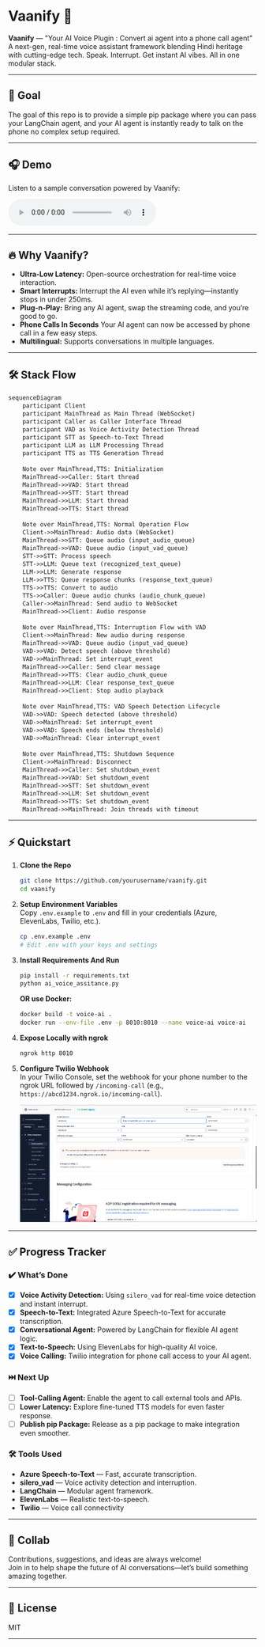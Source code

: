 # Vaanify 🚀

**Vaanify** — "Your AI Voice Plugin : Convert ai agent into a phone call agent"  
A next-gen, real-time voice assistant framework blending Hindi heritage with cutting-edge tech.
Speak. Interrupt. Get instant AI vibes. All in one modular stack.

---

## 🎯 Goal

The goal of this repo is to provide a simple pip package where you can pass your LangChain agent, and your AI agent is instantly ready to talk on the phone no complex setup required.

---

## 🎧 Demo

Listen to a sample conversation powered by Vaanify:

<audio controls>
  <source src="demo/demo.wav" type="audio/mpeg">
  Your browser does not support the audio element.
</audio>

---

## 🔥 Why Vaanify?

- **Ultra-Low Latency:** Open-source orchestration for real-time voice interaction.
- **Smart Interrupts:** Interrupt the AI even while it’s replying—instantly stops in under 250ms.
- **Plug-n-Play:** Bring any AI agent, swap the streaming code, and you’re good to go.
- **Phone Calls In Seconds** Your AI agent can now be accessed by phone call in a few easy steps.
- **Multilingual:** Supports conversations in multiple languages.

---

## 🛠️ Stack Flow

```mermaid
sequenceDiagram
    participant Client
    participant MainThread as Main Thread (WebSocket)
    participant Caller as Caller Interface Thread
    participant VAD as Voice Activity Detection Thread
    participant STT as Speech-to-Text Thread
    participant LLM as LLM Processing Thread
    participant TTS as TTS Generation Thread
    
    Note over MainThread,TTS: Initialization
    MainThread->>Caller: Start thread
    MainThread->>VAD: Start thread
    MainThread->>STT: Start thread
    MainThread->>LLM: Start thread
    MainThread->>TTS: Start thread
    
    Note over MainThread,TTS: Normal Operation Flow
    Client->>MainThread: Audio data (WebSocket)
    MainThread->>STT: Queue audio (input_audio_queue)
    MainThread->>VAD: Queue audio (input_vad_queue)
    STT->>STT: Process speech
    STT->>LLM: Queue text (recognized_text_queue)
    LLM->>LLM: Generate response
    LLM->>TTS: Queue response chunks (response_text_queue)
    TTS->>TTS: Convert to audio
    TTS->>Caller: Queue audio chunks (audio_chunk_queue)
    Caller->>MainThread: Send audio to WebSocket
    MainThread->>Client: Audio response
    
    Note over MainThread,TTS: Interruption Flow with VAD
    Client->>MainThread: New audio during response
    MainThread->>VAD: Queue audio (input_vad_queue)
    VAD->>VAD: Detect speech (above threshold)
    VAD->>MainThread: Set interrupt_event
    MainThread->>Caller: Send clear message
    MainThread->>TTS: Clear audio_chunk_queue
    MainThread->>LLM: Clear response_text_queue
    MainThread->>Client: Stop audio playback
    
    Note over MainThread,TTS: VAD Speech Detection Lifecycle
    VAD->>VAD: Speech detected (above threshold)
    VAD->>MainThread: Set interrupt_event
    VAD->>VAD: Speech ends (below threshold)
    VAD->>MainThread: Clear interrupt_event
    
    Note over MainThread,TTS: Shutdown Sequence
    Client->>MainThread: Disconnect
    MainThread->>Caller: Set shutdown_event
    MainThread->>VAD: Set shutdown_event
    MainThread->>STT: Set shutdown_event
    MainThread->>LLM: Set shutdown_event
    MainThread->>TTS: Set shutdown_event
    MainThread->>MainThread: Join threads with timeout
```

---

## ⚡ Quickstart

1. **Clone the Repo**

   ```bash
   git clone https://github.com/yourusername/vaanify.git
   cd vaanify
   ```

2. **Setup Environment Variables**  
   Copy `.env.example` to `.env` and fill in your credentials (Azure, ElevenLabs, Twilio, etc.).

   ```bash
   cp .env.example .env
   # Edit .env with your keys and settings
   ```

3. **Install Requirements And Run**

   ```bash
   pip install -r requirements.txt
   python ai_voice_assitance.py
   ```

   **OR use Docker:**

   ```bash
   docker build -t voice-ai .
   docker run --env-file .env -p 8010:8010 --name voice-ai voice-ai
   ```

4. **Expose Locally with ngrok**

   ```bash
   ngrok http 8010
   ```

5. **Configure Twilio Webhook**  
   In your Twilio Console, set the webhook for your phone number to the ngrok URL followed by `/incoming-call` (e.g., `https://abcd1234.ngrok.io/incoming-call`).

   ![Twilio Webhook Setup Example](images/twilio.png)

---

## ✅ Progress Tracker

### ✔️ What’s Done
- [x] **Voice Activity Detection:** Using `silero_vad` for real-time voice detection and instant interrupt.
- [x] **Speech-to-Text:** Integrated Azure Speech-to-Text for accurate transcription.
- [x] **Conversational Agent:** Powered by LangChain for flexible AI agent logic.
- [x] **Text-to-Speech:** Using ElevenLabs for high-quality AI voice.
- [x] **Voice Calling:** Twilio integration for phone call access to your AI agent.

### ⏭️ Next Up
- [ ] **Tool-Calling Agent:** Enable the agent to call external tools and APIs.
- [ ] **Lower Latency:** Explore fine-tuned TTS models for even faster response.
- [ ] **Publish pip Package:** Release as a pip package to make integration even smoother.

### 🛠️ Tools Used
- **Azure Speech-to-Text** — Fast, accurate transcription.
- **silero_vad** — Voice activity detection and interruption.
- **LangChain** — Modular agent framework.
- **ElevenLabs** — Realistic text-to-speech.
- **Twilio** — Voice call connectivity

---

## 🤝 Collab

Contributions, suggestions, and ideas are always welcome!  
Join in to help shape the future of AI conversations—let’s build something amazing together.

---

## 📜 License

MIT

---